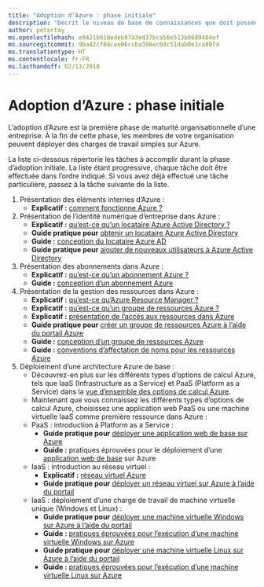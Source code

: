 ```yaml
---
title: "Adoption d’Azure : phase initiale"
description: "Décrit le niveau de base de connaissances que doit posséder une entreprise pour adopter Azure"
author: petertay
ms.openlocfilehash: e9421b610e4eb07a3ed37bca56e513b0689484ef
ms.sourcegitcommit: 9ba82cf84cee06ccba398ec04c51dab0e1ca8974
ms.translationtype: HT
ms.contentlocale: fr-FR
ms.lasthandoff: 02/13/2018
---
```

# <a name="adopting-azure-foundational"></a>Adoption d’Azure : phase initiale

L’adoption d’Azure est la première phase de maturité organisationnelle d’une entreprise. À la fin de cette phase, les membres de votre organisation peuvent déployer des charges de travail simples sur Azure.

La liste ci-dessous répertorie les tâches à accomplir durant la phase d’adoption initiale. La liste étant progressive, chaque tâche doit être effectuée dans l’ordre indiqué. Si vous avez déjà effectué une tâche particulière, passez à la tâche suivante de la liste. 

1. Présentation des éléments internes d’Azure :
    - **Explicatif :** [comment fonctionne Azure ?](azure-explainer.md)
2. Présentation de l’identité numérique d’entreprise dans Azure :
    - **Explicatif :** [qu’est-ce qu’un locataire Azure Active Directory ?](tenant-explainer.md)
    - **Guide pratique pour** [obtenir un locataire Azure Active Directory](/azure/active-directory/develop/active-directory-howto-tenant?toc=/azure/architecture/cloud-adoption-guide/toc.json)
    - **Guide :** [conception du locataire Azure AD](tenant.md)
    - **Guide pratique pour** [ajouter de nouveaux utilisateurs à Azure Active Directory](/azure/active-directory/add-users-azure-active-directory?toc=/azure/architecture/cloud-adoption-guide/toc.json)    
3. Présentation des abonnements dans Azure :
    - **Explicatif :** [qu’est-ce qu’un abonnement Azure ?](subscription-explainer.md)
    - **Guide :** [conception d’un abonnement Azure](subscription.md)
4. Présentation de la gestion des ressources dans Azure : 
    - **Explicatif :** [qu’est-ce qu’Azure Resource Manager ?](resource-manager-explainer.md)
    - **Explicatif :** [qu’est-ce qu’un groupe de ressources Azure ?](resource-group-explainer.md)
    - **Explicatif :** [présentation de l’accès aux ressources dans Azure](/azure/active-directory/active-directory-understanding-resource-access?toc=/azure/architecture/cloud-adoption-guide/toc.json)
    - **Guide pratique pour** [créer un groupe de ressources Azure à l’aide du portail Azure](/azure/azure-resource-manager/resource-group-portal?toc=/azure/architecture/cloud-adoption-guide/toc.json)
    - **Guide :** [conception d’un groupe de ressources Azure](resource-group.md)
    - **Guide :** [conventions d’affectation de noms pour les ressources Azure](/azure/architecture/best-practices/naming-conventions?toc=/azure/architecture/cloud-adoption-guide/toc.json)
5. Déploiement d’une architecture Azure de base :
    - Découvrez-en plus sur les différents types d’options de calcul Azure, tels que IaaS (Infrastructure as a Service) et PaaS (Platform as a Service) dans la [vue d’ensemble des options de calcul Azure](/azure/architecture/guide/technology-choices/compute-overview?toc=/azure/architecture/cloud-adoption-guide/toc.json).
    - Maintenant que vous connaissez les différents types d’options de calcul Azure, choisissez une application web PaaS ou une machine virtuelle IaaS comme première ressource dans Azure :
    - PaaS : introduction à Platform as a Service :
        - **Guide pratique pour** [déployer une application web de base sur Azure](/azure/app-service/app-service-web-overview?toc=/azure/architecture/cloud-adoption-guide/toc.json)
        - **Guide :** pratiques éprouvées pour le déploiement d’une [application web de base](/azure/architecture/reference-architectures/app-service-web-app/basic-web-app?toc=/azure/architecture/cloud-adoption-guide/toc.json) sur Azure
    - IaaS : introduction au réseau virtuel :
        - **Explicatif :** [réseau virtuel Azure](/azure/virtual-network/virtual-networks-overview?toc=/azure/architecture/cloud-adoption-guide/toc.json)
        - **Guide pratique pour** [déployer un réseau virtuel sur Azure à l’aide du portail](/azure/virtual-network/virtual-networks-create-vnet-arm-pportal?toc=/azure/architecture/cloud-adoption-guide/toc.json)
    - IaaS : déploiement d’une charge de travail de machine virtuelle unique (Windows et Linux) :
        - **Guide pratique pour** [déployer une machine virtuelle Windows sur Azure à l’aide du portail](/azure/virtual-machines/windows/quick-create-portal?toc=/azure/architecture/cloud-adoption-guide/toc.json)
        - **Guide :** [pratiques éprouvées pour l’exécution d’une machine virtuelle Windows sur Azure](/azure/architecture/reference-architectures/virtual-machines-windows/single-vm?toc=/azure/architecture/cloud-adoption-guide/toc.json)
        - **Guide pratique pour** [déployer une machine virtuelle Linux sur Azure à l’aide du portail](/azure/virtual-machines/linux/quick-create-portal?toc=/azure/architecture/cloud-adoption-guide/toc.json)
        - **Guide :** [pratiques éprouvées pour l’exécution d’une machine virtuelle Linux sur Azure](/azure/architecture/reference-architectures/virtual-machines-linux/single-vm?toc=/azure/architecture/cloud-adoption-guide/toc.json)
